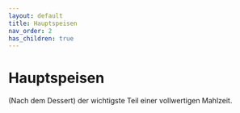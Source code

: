 ```yaml
---
layout: default
title: Hauptspeisen
nav_order: 2
has_children: true
---
```

<h1>Hauptspeisen</h1>
<p>(Nach dem Dessert) der wichtigste Teil einer vollwertigen Mahlzeit.</p>
